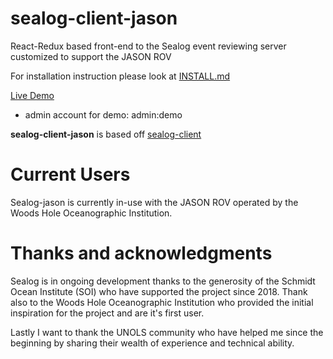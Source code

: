 # sealog-client-jason
React-Redux based front-end to the Sealog event reviewing server customized to support the JASON ROV

For installation instruction please look at [INSTALL.md](./INSTALL.md)

[Live Demo](https://sealog-jason.oceandatarat.org)

- admin account for demo: admin:demo

**sealog-client-jason** is based off [sealog-client](https://github.com/webbpinner/sealog-client)

# Current Users
Sealog-jason is currently in-use with the JASON ROV operated by the Woods Hole Oceanographic Institution.

# Thanks and acknowledgments
Sealog is in ongoing development thanks to the generosity of the Schmidt Ocean Institute (SOI) who have supported the project since 2018. Thank also to the Woods Hole Oceanographic Institution who provided the initial inspiration for the project and are it's first user.

Lastly I want to thank the UNOLS community who have helped me since the beginning by sharing their wealth of experience and technical ability.
